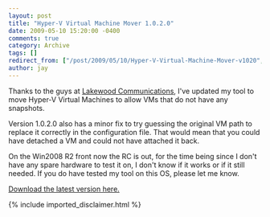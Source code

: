 ```yaml
---
layout: post
title: "Hyper-V Virtual Machine Mover 1.0.2.0"
date: 2009-05-10 15:20:00 -0400
comments: true
category: Archive
tags: []
redirect_from: ["/post/2009/05/10/Hyper-V-Virtual-Machine-Mover-v1020", "/post/2009/05/10/hyper-v-virtual-machine-mover-v1020"]
author: jay
---
```

<!-- more -->
<p>
Thanks to the guys at <a href="/admin/Pages/www.lakecomm.com">Lakewood Communications</a>, I&#39;ve updated my tool to move Hyper-V Virtual Machines to allow VMs that do not have any snapshots.
</p>
<p>
Version 1.0.2.0 also has a minor fix to try guessing the original VM path to replace it correctly in the configuration file. That would mean that you could have detached a VM and could not have attached it back.
</p>
<p>
On the Win2008 R2 front now the RC is out, for the time being since I don&#39;t have any spare hardware to test it on, I don&#39;t know if it works or if it still needed. If you do have tested my tool on this OS, please let me know. 
</p>
<p>
<a href="http://jaylee.org/page/Hyper-V-Virtual-Machine-Mover.aspx">Download the latest version here.</a>
</p>

{% include imported_disclaimer.html %}
